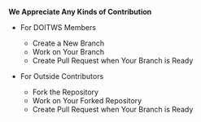 **We Appreciate Any Kinds of Contribution**

- For DOITWS Members
  - Create a New Branch
  - Work on Your Branch
  - Create Pull Request when Your Branch is Ready

- For Outside Contributors
  - Fork the Repository
  - Work on Your Forked Repository
  - Create Pull Request when Your Branch is Ready
